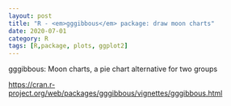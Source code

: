```yaml
---
layout: post
title: "R - <em>gggibbous</em> package: draw moon charts"
date: 2020-07-01
category: R
tags: [R,package, plots, ggplot2]
---
```


gggibbous: Moon charts, a pie chart alternative for two groups

https://cran.r-project.org/web/packages/gggibbous/vignettes/gggibbous.html
